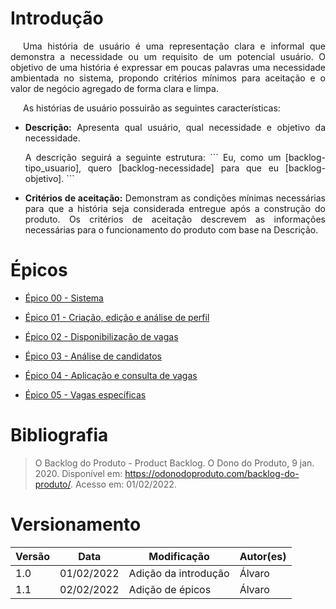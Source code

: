 # Introdução

<p style="text-indent: 20px; text-align: justify">
Uma história de usuário é uma representação clara e informal que demonstra a necessidade ou um requisito
de um potencial usuário. O objetivo de uma história é expressar em poucas palavras uma necessidade ambientada
no sistema, propondo critérios mínimos para aceitação e o valor de negócio agregado de forma clara e limpa.
</p>

<p style="text-indent: 20px; text-align: justify">
As histórias de usuário possuirão as seguintes características:
</p>

<ul>
    <li style="text-align: justify">
        <p><b>Descrição:</b> Apresenta qual usuário, qual necessidade e objetivo da necessidade.</p>
        <p>
        A descrição seguirá a seguinte estrutura:
        ```
        Eu, como um [backlog-tipo_usuario], quero [backlog-necessidade] para que eu 
        [backlog-objetivo].
        ```
        </p>
    </li>
    <li style="text-align: justify">
    <p><b>Critérios de aceitação:</b> Demonstram as condições mínimas necessárias para que a história seja
    considerada entregue após a construção do produto. Os critérios de aceitação descrevem as informações
    necessárias para o funcionamento do produto com base na Descrição.</p>
    </li>
</ul>

# Épicos
- [Épico 00 - Sistema](./Epicos/Epico00.md) <br>

- [Épico 01 - Criação, edição e análise de perfil](./Epicos/Epico01.md) <br>

- [Épico 02 - Disponibilização de vagas](./Epicos/Epico02.md) <br>

- [Épico 03 - Análise de candidatos](./Epicos/Epico03.md) <br>

- [Épico 04 - Aplicação e consulta de vagas](./Epicos/Epico04.md) <br>

- [Épico 05 - Vagas específicas](./Epicos/Epico05.md) <br>

# Bibliografia
> O Backlog do Produto - Product Backlog. O Dono do Produto, 9 jan. 2020. Disponível em: <https://odonodoproduto.com/backlog-do-produto/>. Acesso em: 01/02/2022.
# Versionamento

Versão | Data | Modificação | Autor(es) |
|--|--|--|--|
| 1.0 | 01/02/2022 | Adição da introdução | Álvaro |
| 1.1 | 02/02/2022 | Adição de épicos | Álvaro |